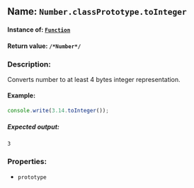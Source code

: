 ## Name: `Number.classPrototype.toInteger`

#### Instance of: [`Function`](Function.md)

#### Return value: `/*Number*/`

### Description:

Converts number to at least 4 bytes integer representation.

#### Example:

```js
console.write(3.14.toInteger());
```

##### Expected output:

```
3
```

### Properties:

- `prototype`


